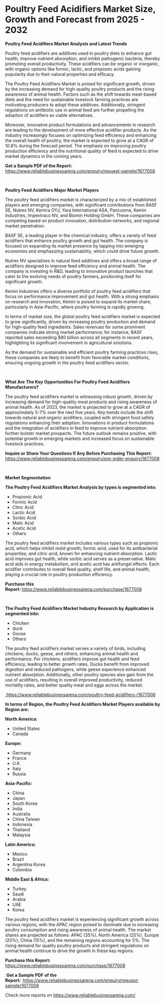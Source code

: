 <p><h1>Poultry Feed Acidifiers Market Size, Growth and Forecast from 2025 - 2032</h1></p><p><strong>Poultry Feed Acidifiers Market Analysis and Latest Trends</strong></p>
<p><p>Poultry feed acidifiers are additives used in poultry diets to enhance gut health, improve nutrient absorption, and inhibit pathogenic bacteria, thereby promoting overall productivity. These acidifiers can be organic or inorganic, with organic options like formic, lactic, and propionic acids gaining popularity due to their natural properties and efficacy. </p><p>The Poultry Feed Acidifiers Market is poised for significant growth, driven by the increasing demand for high-quality poultry products and the rising awareness of animal health. Factors such as the shift towards meat-based diets and the need for sustainable livestock farming practices are motivating producers to adopt these additives. Additionally, stringent regulations on antibiotic use in animal feed are further propelling the adoption of acidifiers as viable alternatives.</p><p>Moreover, innovative product formulations and advancements in research are leading to the development of more effective acidifier products. As the industry increasingly focuses on optimizing feed efficiency and enhancing the overall health of poultry, the market is expected to grow at a CAGR of 10.8% during the forecast period. The emphasis on improving poultry production efficiency and the nutritional quality of feed is expected to drive market dynamics in the coming years.</p></p>
<p><strong>Get a Sample PDF of the Report:&nbsp;</strong> <a href="https://www.reliablebusinessarena.com/enquiry/request-sample/1677008?utm_campaign=3562&utm_medium=2&utm_source=Github&utm_content=ia&utm_term=24032025&utm_id=poultry-feed-acidifiers">https://www.reliablebusinessarena.com/enquiry/request-sample/1677008</a></p>
<p>&nbsp;</p>
<p><strong>Poultry Feed Acidifiers Major Market Players</strong></p>
<p><p>The poultry feed acidifiers market is characterized by a mix of established players and emerging companies, with significant contributions from BASF SE, Nutrex NV, Kemira OYJ, Yara International ASA, Pancosma, Kemin Industries, Impextraco NV, and Biomin Holding GmbH. These companies are competing based on product innovation, distribution networks, and regional market penetration.</p><p>BASF SE, a leading player in the chemical industry, offers a variety of feed acidifiers that enhance poultry growth and gut health. The company is focused on expanding its market presence by tapping into emerging economies and emphasizing sustainability, which could drive future growth.</p><p>Nutrex NV specializes in natural feed additives and offers a broad range of acidifiers designed to improve feed efficiency and animal health. The company is investing in R&D, leading to innovative product launches that cater to the evolving needs of poultry farmers, positioning itself for significant growth.</p><p>Kemin Industries offers a diverse portfolio of poultry feed acidifiers that focus on performance improvement and gut health. With a strong emphasis on research and innovation, Kemin is poised to expand its market share, particularly in Asia-Pacific, where poultry farming is rapidly growing.</p><p>In terms of market size, the global poultry feed acidifiers market is expected to grow significantly, driven by increasing poultry production and demand for high-quality feed ingredients. Sales revenues for some prominent companies indicate strong market performance; for instance, BASF reported sales exceeding $80 billion across all segments in recent years, highlighting its significant involvement in agricultural solutions.</p><p>As the demand for sustainable and efficient poultry farming practices rises, these companies are likely to benefit from favorable market conditions, ensuring ongoing growth in the poultry feed acidifiers sector.</p></p>
<p>&nbsp;</p>
<p><strong>What Are The Key Opportunities For Poultry Feed Acidifiers Manufacturers?</strong></p>
<p><p>The poultry feed acidifiers market is witnessing robust growth, driven by increasing demand for high-quality meat products and rising awareness of animal health. As of 2023, the market is projected to grow at a CAGR of approximately 5-7% over the next five years. Key trends include the shift towards natural and organic acidifiers, coupled with stringent food safety regulations enhancing their adoption. Innovations in product formulations and the integration of acidifiers in feed to improve nutrient absorption further bolster market prospects. The future outlook remains positive, with potential growth in emerging markets and increased focus on sustainable livestock practices.</p></p>
<p><strong>Inquire or Share Your Questions If Any Before Purchasing This Report:</strong> <a href="https://www.reliablebusinessarena.com/enquiry/pre-order-enquiry/1677008?utm_campaign=3562&utm_medium=2&utm_source=Github&utm_content=ia&utm_term=24032025&utm_id=poultry-feed-acidifiers">https://www.reliablebusinessarena.com/enquiry/pre-order-enquiry/1677008</a></p>
<p>&nbsp;</p>
<p><strong>Market Segmentation</strong></p>
<p><strong>The Poultry Feed Acidifiers Market Analysis by types is segmented into:</strong></p>
<p><ul><li>Propionic Acid</li><li>Formic Acid</li><li>Citric Acid</li><li>Lactic Acid</li><li>Sorbic Acid</li><li>Malic Acid</li><li>Acetic Acid</li><li>Others</li></ul></p>
<p><p>The poultry feed acidifiers market includes various types such as propionic acid, which helps inhibit mold growth; formic acid, used for its antibacterial properties; and citric acid, known for enhancing nutrient absorption. Lactic acid improves gut health, while sorbic acid serves as a preservative. Malic acid aids in energy metabolism, and acetic acid has antifungal effects. Each acidifier contributes to overall feed quality, shelf life, and animal health, playing a crucial role in poultry production efficiency.</p></p>
<p><strong>Purchase this Report:&nbsp;</strong><a href="https://www.reliablebusinessarena.com/purchase/1677008?utm_campaign=3562&utm_medium=2&utm_source=Github&utm_content=ia&utm_term=24032025&utm_id=poultry-feed-acidifiers">https://www.reliablebusinessarena.com/purchase/1677008</a></p>
<p>&nbsp;</p>
<p><strong>The Poultry Feed Acidifiers Market Industry Research by Application is segmented into:</strong></p>
<p><ul><li>Chicken</li><li>duck</li><li>Goose</li><li>Others</li></ul></p>
<p><p>The poultry feed acidifiers market serves a variety of birds, including chickens, ducks, geese, and others, enhancing animal health and performance. For chickens, acidifiers improve gut health and feed efficiency, leading to better growth rates. Ducks benefit from improved digestion and reduced pathogens, while geese experience enhanced nutrient absorption. Additionally, other poultry species also gain from the use of acidifiers, resulting in overall improved productivity, reduced mortality rates, and better quality meat and eggs across the market.</p></p>
<p><a href="https://www.reliablebusinessarena.com/poultry-feed-acidifiers-r1677008?utm_campaign=3562&utm_medium=2&utm_source=Github&utm_content=ia&utm_term=24032025&utm_id=poultry-feed-acidifiers">&nbsp;https://www.reliablebusinessarena.com/poultry-feed-acidifiers-r1677008</a></p>
<p><strong>In terms of Region, the Poultry Feed Acidifiers Market Players available by Region are:</strong></p>
<p>
    <p> <strong> North America: </strong>
        <ul>
            <li>United States</li>
            <li>Canada</li>
        </ul>
        </p> 
    <p> <strong> Europe: </strong>
        <ul>
            <li>Germany</li>
            <li>France</li>
            <li>U.K.</li>
            <li>Italy</li>
            <li>Russia</li>
        </ul>
        </p> 
    <p> <strong> Asia-Pacific: </strong>
        <ul>
            <li>China</li>
            <li>Japan</li>
            <li>South Korea</li>
            <li>India</li>
            <li>Australia</li>
            <li>China Taiwan</li>
            <li>Indonesia</li>
            <li>Thailand</li>
            <li>Malaysia</li>
        </ul>
        </p> 
    <p> <strong> Latin America: </strong>
        <ul>
            <li>Mexico</li>
            <li>Brazil</li>
            <li>Argentina Korea</li>
            <li>Colombia</li>
        </ul>
        </p> 
    <p> <strong> Middle East & Africa: </strong>
        <ul>
            <li>Turkey</li>
            <li>Saudi</li>
            <li>Arabia</li>
            <li>UAE</li>
            <li>Korea</li>
        </ul>
    </p>
    </p>
<p><p>The poultry feed acidifiers market is experiencing significant growth across various regions, with the APAC region poised to dominate due to increasing poultry consumption and rising awareness of animal health. The market shares are projected as follows: APAC (35%), North America (25%), Europe (20%), China (15%), and the remaining regions accounting for 5%. The rising demand for quality poultry products and stringent regulations on animal health continue to drive the growth in these key regions.</p></p>
<p><strong>Purchase this Report: </strong><a href="https://www.reliablebusinessarena.com/purchase/1677008?utm_campaign=3562&utm_medium=2&utm_source=Github&utm_content=ia&utm_term=24032025&utm_id=poultry-feed-acidifiers">https://www.reliablebusinessarena.com/purchase/1677008</a></p>
<p>&nbsp;<strong>Get a Sample PDF of the Report:&nbsp;&nbsp;</strong><a href="https://www.reliablebusinessarena.com/enquiry/request-sample/1677008?utm_campaign=3562&utm_medium=2&utm_source=Github&utm_content=ia&utm_term=24032025&utm_id=poultry-feed-acidifiers">https://www.reliablebusinessarena.com/enquiry/request-sample/1677008</a></p>
<p><strong></strong></p>
<p>Check more reports on <a href="https://www.reliablebusinessarena.com/?utm_campaign=3562&utm_medium=2&utm_source=Github&utm_content=ia&utm_term=24032025&utm_id=poultry-feed-acidifiers">https://www.reliablebusinessarena.com/</a></p>